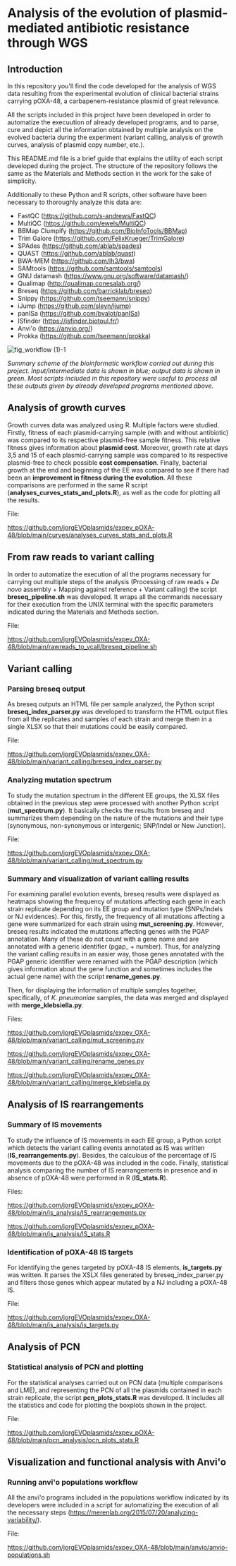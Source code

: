 # Analysis of the evolution of plasmid-mediated antibiotic resistance through WGS

## Introduction

In this repository you'll find the code developed for the analysis of WGS data resulting from the experimental evolution of clinical bacterial strains carrying pOXA-48, a carbapenem-resistance plasmid of great relevance.

All the scripts included in this project have been developed in order to automatize the execuution of already developed programs, and to parse, cure and depict all the information obtained by multiple analysis on the evolved bacteria during the experiment (variant calling, analysis of growth curves, analysis of plasmid copy number, etc.).

This README.md file is a brief guide that explains the utility of each script developed during the project. The structure of the repository follows the same as the Materials and Methods section in the work for the sake of simplicity.

Additionally to these Python and R scripts, other software have been necessary to thoroughly analyze this data are:

* FastQC (https://github.com/s-andrews/FastQC)
* MultiQC (https://github.com/ewels/MultiQC)
* BBMap Clumpify (https://github.com/BioInfoTools/BBMap)
* Trim Galore (https://github.com/FelixKrueger/TrimGalore)
* SPAdes (https://github.com/ablab/spades)
* QUAST (https://github.com/ablab/quast)
* BWA-MEM (https://github.com/lh3/bwa)
* SAMtools (https://github.com/samtools/samtools)
* GNU datamash (https://www.gnu.org/software/datamash/)
* Qualimap (http://qualimap.conesalab.org/)
* Breseq (https://github.com/barricklab/breseq)
* Snippy (https://github.com/tseemann/snippy)
* iJump (https://github.com/sleyn/ijump)
* panISa (https://github.com/bvalot/panISa)
* ISfinder (https://isfinder.biotoul.fr/)
* Anvi'o (https://anvio.org/)
* Prokka (https://github.com/tseemann/prokka)

![fig_workflow (1)-1](https://user-images.githubusercontent.com/105753869/169649481-1a4c46b9-41c7-4f42-a443-ce5c48b9f90b.png)

*Summary scheme of the bioinformatic workflow carried out during this project. Input/intermediate data is shown in blue; output data is shown in green. Most scripts included in this repository were useful to process all these outputs given by already developed programs mentioned above.*

## Analysis of growth curves

Growth curves data was analyzed using R. Multiple factors were studied. Firstly, fitness of each plasmid-carrying sample (with and without antibiotic) was compared to its respective plasmid-free sample fitness. This relative fitness gives information about **plasmid cost**. Moreover, growth rate at days 3,5 and 15 of each plasmid-carrying sample was compared to its respective plasmid-free to check possible **cost compensation**. Finally, bacterial growth at the end and beginning of the EE was compared to see if there had been an **improvement in fitness during the evolution**. All these comparisons are performed in the same R script (**analyses_curves_stats_and_plots.R**), as well as the code for plotting all the results.

File:

https://github.com/jorgEVOplasmids/expev_pOXA-48/blob/main/curves/analyses_curves_stats_and_plots.R

## From raw reads to variant calling

In order to automatize the execution of all the programs necessary for carrying out multiple steps of the analysis (Processing of raw reads + *De novo* assembly + Mapping against reference + Variant calling) the script **breseq_pipeline.sh** was developed. It wraps all the commands necessary for their execution from the UNIX terminal with the specific parameters indicated during the Materials and Methods section.

File:

https://github.com/jorgEVOplasmids/expev_OXA-48/blob/main/rawreads_to_vcall/breseq_pipeline.sh

## Variant calling

### Parsing breseq output

As breseq outputs an HTML file per sample analyzed, the Python script **breseq_index_parser.py** was developed to transform the HTML output files from all the replicates and samples of each strain and merge them in a single XLSX so that their mutations could be easily compared.

File: 

https://github.com/jorgEVOplasmids/expev_OXA-48/blob/main/variant_calling/breseq_index_parser.py

### Analyzing mutation spectrum

To study the mutation spectrum in the different EE groups, the XLSX files obtained in the previous step were processed with another Python script (**mut_spectrum.py**). It basically checks the results from breseq and summarizes them depending on the nature of the mutations and their type (synonymous, non-synonymous or intergenic; SNP/Indel or New Junction).

File:

https://github.com/jorgEVOplasmids/expev_OXA-48/blob/main/variant_calling/mut_spectrum.py

### Summary and visualization of variant calling results

For examining parallel evolution events, breseq results were displayed as heatmaps showing the frequency of mutations affecting each gene in each strain replicate depending on its EE group and mutation type (SNPs/Indels or NJ evidences). For this, firstly, the frequency of all mutations affecting a gene were summarized for each strain using **mut_screening.py**. However, breseq results indicated the mutations affecting genes with the PGAP annotation. Many of these do not count with a gene name and are annotated with a generic identifier (pgap_ + number). Thus, for analyzing the variant calling results in an easier way, those genes annotated with the PGAP generic identifier were renamed with the PGAP description (which gives information about the gene function and sometimes includes the actual gene name) with the script **rename_genes.py**.

Then, for displaying the information of multiple samples together, specifically, of *K. pneumoniae* samples, the data was merged and displayed with **merge_klebsiella.py**.

Files:

https://github.com/jorgEVOplasmids/expev_OXA-48/blob/main/variant_calling/mut_screening.py

https://github.com/jorgEVOplasmids/expev_OXA-48/blob/main/variant_calling/rename_genes.py

https://github.com/jorgEVOplasmids/expev_OXA-48/blob/main/variant_calling/merge_klebsiella.py

## Analysis of IS rearrangements

### Summary of IS movements

To study the influence of IS movements in each EE group, a Python script which detects the variant calling events annotated as IS was written (**IS_rearrangements.py**). Besides, the calculous of the percentage of IS movements due to the pOXA-48 was included in the code. Finally, statistical analysis comparing the number of IS rearrangements in presence and in absence of pOXA-48 were performed in R (**IS_stats.R**).

Files:

https://github.com/jorgEVOplasmids/expev_pOXA-48/blob/main/is_analysis/IS_rearrangements.py

https://github.com/jorgEVOplasmids/expev_pOXA-48/blob/main/is_analysis/IS_stats.R

### Identification of pOXA-48 IS targets

For identifying the genes targeted by pOXA-48 IS elements, **is_targets.py** was written. It parses the XSLX files generated by breseq_index_parser.py and filters those genes which appear mutated by a NJ including a pOXA-48 IS.

File:

https://github.com/jorgEVOplasmids/expev_OXA-48/blob/main/is_analysis/is_targets.py

## Analysis of PCN

### Statistical analysis of PCN and plotting

For the statistical analyses carried out on PCN data (multiple comparisons and LME), and representing the PCN of all the plasmids contained in each strain replicate, the script **pcn_plots_stats.R** was developed. It includes all the statistics and code for plotting the boxplots shown in the project.

File:

https://github.com/jorgEVOplasmids/expev_pOXA-48/blob/main/pcn_analysis/pcn_plots_stats.R

## Visualization and functional analysis with Anvi'o

### Running anvi'o populations workflow

All the anvi'o programs included in the populations workflow indicated by its developers were included in a script for automatizing the execution of all the necessary steps (https://merenlab.org/2015/07/20/analyzing-variability/).

File: 

https://github.com/jorgEVOplasmids/expev_OXA-48/blob/main/anvio/anvio-populations.sh
